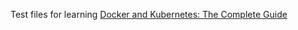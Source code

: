 Test files for learning [Docker and Kubernetes: The Complete Guide](https://www.udemy.com/course/docker-and-kubernetes-the-complete-guide/)